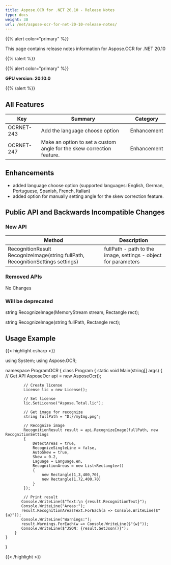 ```yaml
---
title: Aspose.OCR for .NET 20.10 - Release Notes
type: docs
weight: 30
url: /net/aspose-ocr-for-net-20-10-release-notes/
---
```


{{% alert color="primary" %}}

This page contains release notes information for Aspose.OCR for .NET 20.10

{{% /alert %}}

{{% alert color="primary" %}}

**GPU version: 20.10.0**

{{% /alert %}}

## All Features

|Key|Summary|Category|
|---|---|---|
|OCRNET-243|Add the language choose option|Enhancement|
|OCRNET-247|Make an option to set a custom angle for the skew correction feature.|Enhancement|

## Enhancements

- added language choose option (supported languages: English, German, Portuguese, Spanish, French, Italian)
- added option for manually setting angle for the skew correction feature.

## Public API and Backwards Incompatible Changes

### New API

|Method|Description|
|---|---|
|RecognitionResult RecognizeImage(string fullPath, RecognitionSettings settings)|fullPath - path to the image, settings - object for parameters|

### Removed APIs

No Changes

### Will be deprecated

string RecognizeImage(MemoryStream stream, Rectangle rect);

string RecognizeImage(string fullPath, Rectangle rect);

## Usage Example

{{< highlight csharp >}}

using System;
using Aspose.OCR;

namespace ProgramOCR
{
    class Program
    {
        static void Main(string[] args)
        {
            // Get API
            AsposeOcr api = new AsposeOcr();

            // Create license
            License lic = new License();

            // Set license 
            lic.SetLicense("Aspose.Total.lic");

            // Get image for recognize
            string fullPath = "D://myImg.png";

            // Recognize image           
            RecognitionResult result = api.RecognizeImage(fullPath, new RecognitionSettings
            {
                DetectAreas = true,
                RecognizeSingleLine = false,
                AutoSkew = true,
                Skew = 0.2,
                Laguage = Language.en,
                RecognitionAreas = new List<Rectangle>()
                {
                    new Rectangle(1,3,400,70),
                    new Rectangle(1,72,400,70)
                }
            });

            // Print result
           Console.WriteLine($"Text:\n {result.RecognitionText}");
           Console.WriteLine("Areas:");
           result.RecognitionAreasText.ForEach(a => Console.WriteLine($"{a}"));
           Console.WriteLine("Warnings:");
           result.Warnings.ForEach(w => Console.WriteLine($"{w}"));
           Console.WriteLine($"JSON: {result.GetJson()}");
        }
    }
}

{{< /highlight >}}
